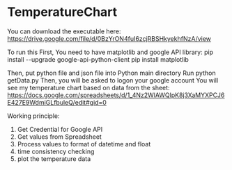 # TemperatureChart
You can download the executable here:
https://drive.google.com/file/d/0BzYrON4fuI6zcjRBSHkyekhfNzA/view

To run this
First, You need to have matplotlib and google API library:
pip install --upgrade google-api-python-client
pip install matplotlib

Then, put python file and json file into Python main directory
Run python getData.py
Then, you will be asked to logon your google account
You will see my temperature chart based on data from the sheet:
https://docs.google.com/spreadsheets/d/1_4Nz2WlAWQlpK8j3XaMYXPCJ6E427E9WdmiGLfbuleQ/edit#gid=0

Working principle:
1. Get Credential for Google API
2. Get values from Spreadsheet
3. Process values to format of datetime and float
4. time consistency checking 
5. plot the temperature data
